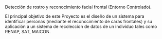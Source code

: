 
Detección de rostro y reconocimiento facial frontal (Entorno Controlado).

El principal objetivo de este Proyecto es el diseño de un sistema para identificar
personas (mediante el reconocimiento de caras frontales) y su aplicación a un
sistema de recoleccion de datos de un individuo tales como RENAP, SAT, MAICON. 
